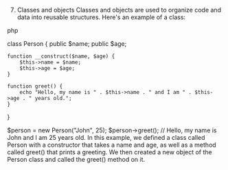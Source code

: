 7. Classes and objects
Classes and objects are used to organize code and data into reusable structures. Here's an example of a class:

php

class Person {
    public $name;
    public $age;

    function __construct($name, $age) {
        $this->name = $name;
        $this->age = $age;
    }

    function greet() {
        echo "Hello, my name is " . $this->name . " and I am " . $this->age . " years old.";
    }
}

$person = new Person("John", 25);
$person->greet(); // Hello, my name is John and I am 25 years old.
In this example, we defined a class called Person with a constructor that takes a name and age, as well as a method called greet() that prints a greeting. We then created a new object of the Person class and called the greet() method on it.